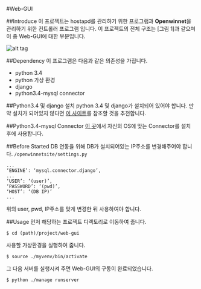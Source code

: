 #Web-GUI

##Introduce
이 프로젝트는 hostapd를 관리하기 위한 프로그램과 **Openwinnet**을 관리하기 위한 컨트롤러 프로그램 입니다. 이 프로젝트의 전체 구조는 [그림 1]과 같으며 이 중 Web-GUI에 대한 부분입니다.

![alt tag](https://github.com/OpenWinCon/OpenWinNet/blob/master/agent/HostApd_agent%26controller/img/struct.png)

##Dependency
 이 프로그램은 다음과 같은 의존성을 가집니다.
 - python 3.4
 - python 가상 환경
 - django
 - python3.4-mysql connector
 
##Python3.4 및 django 설치
 python 3.4 및 django가 설치되어 있어야 합니다.
 만약 설치가 되어있지 않다면 [이 사이트](http://tutorial.djangogirls.org/ko/python_installation/index.html)를 참조할 것을 추천합니다.
 
##Python3.4-mysql Connector
 [이 곳](http://dev.mysql.com/downloads.connector/python)에서 자신의 OS에 맞는 Connector를 설치 후에 사용합니다.
 
##Before Started
 DB 연동을 위해 DB가 설치되어있는 IP주소를 변경해주어야 합니다.
 `/openwinnetsite/settings.py`
 ```
 ...
 ‘ENGINE’: ‘mysql.connector.django’,
 ...
 ‘USER’: ‘(user)’,
 ‘PASSWORD’: ‘(pwd)’, 
 ‘HOST’: ‘(DB IP)’
 ...  
 ```
 위의 user, pwd, IP주소를 맞게 변경한 뒤 사용하여야 합니다.
 
 ##Usage
 먼저 해당하는 프로젝트 디렉토리로 이동하여 줍니다.
 
 `$ cd (path)/project/web-gui`
 
 사용할 가상환경을 실행하여 줍니다.
 
 `$ source ./myvenv/bin/activate`
 
 그 다음 서버를 실행시켜 주면 Web-GUI의 구동이 완료되었습니다.

 `$ python ./manage runserver`


